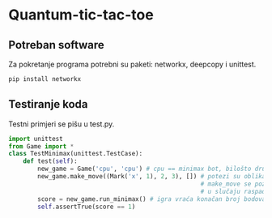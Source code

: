 # Quantum-tic-tac-toe
## Potreban software
Za pokretanje programa potrebni su paketi: networkx, deepcopy i unittest.
```bash
pip install networkx
```
## Testiranje koda
Testni primjeri se pišu u test.py.
```python
import unittest
from Game import *
class TestMinimax(unittest.TestCase):
    def test(self):
        new_game = Game('cpu', 'cpu') # cpu == minimax bot, bilošto drugo == player
        new_game.make_move((Mark('x', 1), 2, 3), []) # potezi su oblika (oznaka, pozicija1, pozicija2) u slučaju u kojem nepostoje raspadna stanja
                                                     # make_move se poziva ovako: make_move(potez, []), prazna lista na kraju funkcije je nužna
                                                     # u slučaju raspadnog stanja make_move prima potez oblika (oznaka, pozicija), pozicija2 nije potrebna
        score = new_game.run_minimax() # igra vraća konačan broj bodova igrača x, x je prvi igrač
        self.assertTrue(score == 1)
```